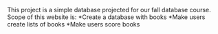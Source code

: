 This project is a simple database projected for our fall database course.
Scope of this website is:
    *Create a database with books
    *Make users create lists of books
    *Make users score books

